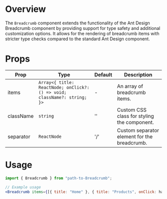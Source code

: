 # Overview

The `Breadcrumb` component extends the functionality of the Ant Design Breadcrumb component by providing support for type safety and additional customization options. It allows for the rendering of breadcrumb items with stricter type checks compared to the standard Ant Design component.

# Props

| Prop      | Type                                                                     | Default | Description                                  |
| --------- | ------------------------------------------------------------------------ | ------- | -------------------------------------------- |
| items     | `Array<{ title: ReactNode; onClick?: () => void; className?: string; }>` | -       | An array of breadcrumb items.                |
| className | `string`                                                                 | ''      | Custom CSS class for styling the component.  |
| separator | `ReactNode`                                                              | '/'     | Custom separator element for the breadcrumb. |

# Usage

```jsx
import { Breadcrumb } from "path-to-Breadcrumb";

// Example usage
<Breadcrumb items={[{ title: "Home" }, { title: "Products", onClick: handleProductsClick }, { title: "Details" }]} className="custom-breadcrumb" separator=">" />;
```
